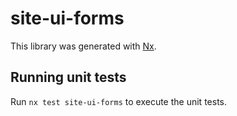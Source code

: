 # site-ui-forms

This library was generated with [Nx](https://nx.dev).

## Running unit tests

Run `nx test site-ui-forms` to execute the unit tests.
